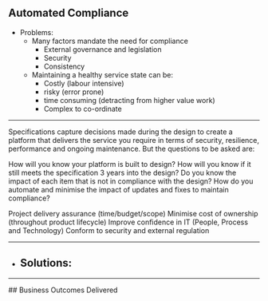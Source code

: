 ## Automated Compliance

- Problems:
  - Many factors mandate the need for compliance
    - External governance and legislation
    - Security
    - Consistency
  - Maintaining a healthy service state can be:
    - Costly (labour intensive)
    - risky (error prone)
    - time consuming (detracting from higher value work)
    - Complex to co-ordinate

---

Specifications capture decisions made during the design to create a platform that delivers the service you require in terms of security, resilience, performance and ongoing maintenance. But the questions to be asked are:

How will you know your platform is built to design?
How will you know if it still meets the specification 3 years into the design?
Do you know the impact of each item that is not in compliance with the design?
How do you automate and minimise the impact of updates and fixes to maintain compliance?

Project delivery assurance (time/budget/scope)
Minimise cost of ownership (throughout product lifecycle)
Improve confidence in IT (People, Process and Technology)
Conform to security and external regulation



---

- Solutions:
  - 

---

## Business Outcomes Delivered

